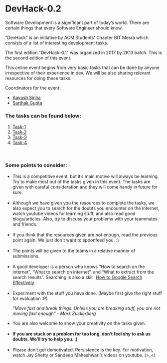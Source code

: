 # DevHack-0.2

Software Development is a significant part of today’s world. There are certain things that every Software Engineer should know.

“DevHack” is an initiative by ACM Students' Chapter BIT Mesra which consists of a list of interesting development tasks.

The first edition "DevHack-0.1" was organized in 2017 by 2K13 batch. This is the second edition of this event. 

This online event begins from very basic tasks that can be done by anyone irrespective of their experience in dev. We will be also sharing relevant resources for doing these tasks.

Coordinators for the event:<ul>
<li> <a href="https://github.com/aayushsinha44">Aayush Sinha</a> </li>
<li> <a href="https://github.com/sarthak-sopho">Sarthak Gupta</a> </li>
</ul>

<h3>The tasks can be found below:</h3>
<ol>
<li><a href="https://github.com/acmbitmesra/DevHack-0.2/tree/master/task-1#task-1-local-website-hosting">Task-1</a></li>
<li><a href="https://github.com/acmbitmesra/DevHack-0.2/tree/master/task-2">Task-2</a></li>
<li><a href="https://github.com/acmbitmesra/DevHack-0.2/blob/master/task-3">Task-3</a></li>
<li><a href="https://github.com/acmbitmesra/DevHack-0.2/tree/master/task-4">Task-4</a></li>
</ol>
<br />

<h3><b>Some points to consider:</b></h3>
<ul>
<li>This is a competitive event, but it’s main motive will always be learning. Try to make most out of the tasks given in this event. The tasks are given with careful consideration and they will come handy in future for sure.</li><br />


<li>Although we have given you the resources to complete the tasks, we also expect you to search for the doubts you encounter on the internet, watch youtube videos for learning stuff, and also read good blogs/articles. Also, try to discuss your problems with your teammates and friends.</li><br />

<li>If you think that the resources given are not enough, read the previous point again. We just don't want to spoonfeed you. :) </li><br />


<li>The points will be given to the teams in a relative manner of submissions.</li><br />


<li>A good developer is a person who knows “How to search on the internet”, “What to search on internet”, and “What to extract from the search results”. Searching is also a skill.
<a href="https://blog.hubspot.com/marketing/google-advanced-search-tips">How to Google Search Effectively</a></li><br />


<li>Experiment with the stuff you have done. (Maybe first give the right stuff for evaluation :P)</li>

<i>“Move fast and break things. Unless you are breaking stuff, you are not moving fast enough” -  Mark Zuckerberg</i>

<li>You are also welcome to show your creativity on the tasks given.</li><br />


<li><b>If you are stuck on a problem for too long, don’t feel shy to ask us doubts. We’ll try to help you. :)</b></li><br />


<li>Please don’t get demotivated. Persistence is the key. For motivation, watch Jay Shetty or Sandeep Maheshwari’s videos on youtube. (>_<)</li><br />


</ul>
